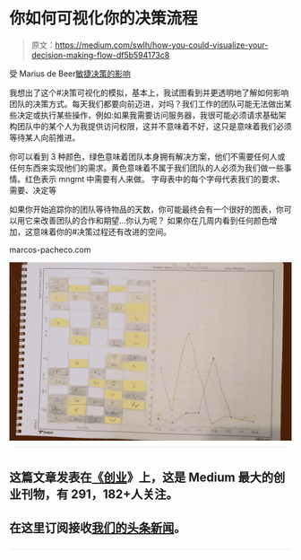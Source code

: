 # 你如何可视化你的决策流程

> 原文：<https://medium.com/swlh/how-you-could-visualize-your-decision-making-flow-df5b594173c8>

受 Marius de Beer[敏捷决策的影响](https://youtu.be/T-43L1l9YBQ)

我想出了这个#决策可视化的模拟，基本上，我试图看到并更透明地了解如何影响团队的决策方式。每天我们都要向前迈进，对吗？我们工作的团队可能无法做出某些决定或执行某些操作，例如:如果我需要访问服务器，我很可能必须请求基础架构团队中的某个人为我提供访问权限，这并不意味着不好，这只是意味着我们必须等待某人向前推进。

你可以看到 3 种颜色，绿色意味着团队本身拥有解决方案，他们不需要任何人或任何东西来实现他们的需求。黄色意味着不属于我们团队的人必须为我们做一些事情。红色表示 mngmt 中需要有人来做。
字母表中的每个字母代表我们的要求、需要、决定等

如果你开始追踪你的团队等待物品的天数，你可能最终会有一个很好的图表，你可以用它来改善团队的合作和期望…你认为呢？
如果你在几周内看到任何颜色增加，这意味着你的#决策过程还有改进的空间。

marcos-pacheco.com

![](img/041d8ac9fd71e501730e34749b9e761c.png)![](img/731acf26f5d44fdc58d99a6388fe935d.png)

## 这篇文章发表在[《创业](https://medium.com/swlh)》上，这是 Medium 最大的创业刊物，有 291，182+人关注。

## 在这里订阅接收[我们的头条新闻](http://growthsupply.com/the-startup-newsletter/)。

![](img/731acf26f5d44fdc58d99a6388fe935d.png)